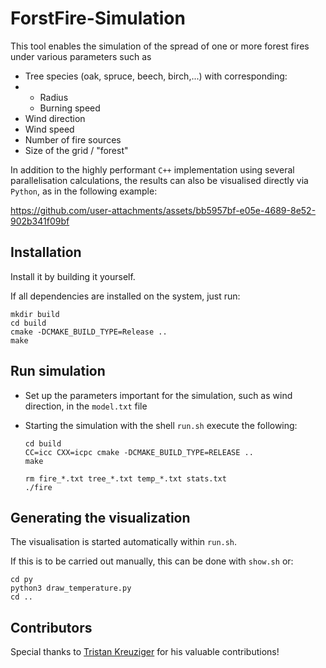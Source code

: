 # ForstFire-Simulation

This tool enables the simulation of the spread of one or more forest fires under various parameters such as

* Tree species (oak, spruce, beech, birch,...) with corresponding:
* * Radius
  * Burning speed
* Wind direction
* Wind speed
* Number of fire sources
* Size of the grid / "forest"

In addition to the highly performant `C++` implementation using several parallelisation calculations, the results can also be visualised directly via `Python`, as in the following example:

https://github.com/user-attachments/assets/bb5957bf-e05e-4689-8e52-902b341f09bf

## Installation

Install it by building it yourself.

If all dependencies are installed on the system, just run:

```shell
mkdir build
cd build
cmake -DCMAKE_BUILD_TYPE=Release ..
make
```

## Run simulation

- Set up the parameters important for the simulation, such as wind direction, in the `model.txt` file
- Starting the simulation with the shell `run.sh` execute the following:

  ```shell
  cd build
  CC=icc CXX=icpc cmake -DCMAKE_BUILD_TYPE=RELEASE ..
  make

  rm fire_*.txt tree_*.txt temp_*.txt stats.txt
  ./fire
  ```

## Generating the visualization

The visualisation is started automatically within `run.sh`.

If this is to be carried out manually, this can be done with `show.sh` or:

```shell
cd py
python3 draw_temperature.py
cd ..

```

## Contributors

Special thanks to [Tristan Kreuziger](https://github.com/tkreuziger) for his valuable contributions!
